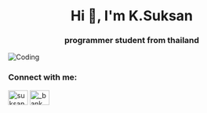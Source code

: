 <h1 align="center">Hi 👋, I'm K.Suksan</h1>
<h3 align="center">programmer student from thailand</h3>
<img align="center" alt="Coding" src="https://media3.giphy.com/media/RtdRhc7TxBxB0YAsK6/giphy.gif?cid=790b7611f5509ffc300e04596f887ca93fd569a63c82a409&rid=giphy.gif&ct=g">

<h3 align="left">Connect with me:</h3>
<p align="left">
<a href="https://fb.com/suksan khamya" target="blank"><img align="center" src="https://raw.githubusercontent.com/rahuldkjain/github-profile-readme-generator/master/src/images/icons/Social/facebook.svg" alt="suksan khamya" height="30" width="40" /></a>
<a href="https://instagram.com/_bank_suksan_" target="blank"><img align="center" src="https://raw.githubusercontent.com/rahuldkjain/github-profile-readme-generator/master/src/images/icons/Social/instagram.svg" alt="_bank_suksan_" height="30" width="40" /></a>
</p>

